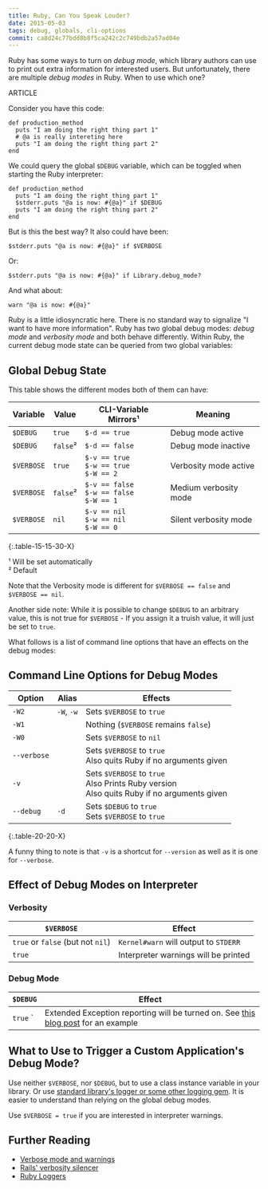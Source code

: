 ```yaml
---
title: Ruby, Can You Speak Louder?
date: 2015-05-03
tags: debug, globals, cli-options
commit: ca8d24c77bdd8b8f5ca242c2c749bdb2a57ad04e
---
```


Ruby has some ways to turn on *debug mode*, which library authors can use to print out extra information for interested users. But unfortunately, there are multiple *debug modes* in Ruby. When to use which one?

ARTICLE

Consider you have this code:

    def production_method
      puts "I am doing the right thing part 1"
      # @a is really intereting here
      puts "I am doing the right thing part 2"
    end

We could query the global `$DEBUG` variable, which can be toggled when starting the Ruby interpreter:

    def production_method
      puts "I am doing the right thing part 1"
      $stderr.puts "@a is now: #{@a}" if $DEBUG
      puts "I am doing the right thing part 2"
    end

But is this the best way? It also could have been:

    $stderr.puts "@a is now: #{@a}" if $VERBOSE

Or:

    $stderr.puts "@a is now: #{@a}" if Library.debug_mode?

And what about:

    warn "@a is now: #{@a}"

Ruby is a little idiosyncratic here. There is no standard way to signalize "I want to have more information". Ruby has two global debug modes: *debug mode* and *verbosity mode* and both behave differently. Within Ruby, the current debug mode state can be queried from two global variables:

## Global Debug State

This table shows the different modes both of them can have:

Variable   | Value    | CLI-Variable Mirrors¹                          | Meaning
-----------|----------|------------------------------------------------|---------------------
`$DEBUG`   | `true`   | `$-d == true`                                  | Debug mode active
`$DEBUG`   | `false`² | `$-d == false`                                 | Debug mode inactive
`$VERBOSE` | `true`   | `$-v == true`<br>`$-w == true`<br>`$-W == 2`   | Verbosity mode active
`$VERBOSE` | `false`² | `$-v == false`<br>`$-w == false`<br>`$-W == 1` | Medium verbosity mode
`$VERBOSE` | `nil`    | `$-v == nil`<br>`$-w == nil`<br>`$-W == 0`     | Silent verbosity mode
{:.table-15-15-30-X}

¹ Will be set automatically<br>
² Default

Note that the Verbosity mode is different for `$VERBOSE == false` and `$VERBOSE == nil`.

Another side note: While it is possible to change `$DEBUG` to an arbitrary value, this is not true for `$VERBOSE` - If you assign it a truish value, it will just be set to `true`.

What follows is a list of command line options that have an effects on the debug modes:

## Command Line Options for Debug Modes

Option      | Alias      | Effects
------------|------------|--------
`-W2`       | `-W`, `-w` | Sets `$VERBOSE` to `true`
`-W1`       |            | Nothing (`$VERBOSE` remains `false`)
`-W0`       |            | Sets `$VERBOSE` to `nil`
`--verbose` |            | Sets `$VERBOSE` to `true`<br>Also quits Ruby if no arguments given
`-v`        |            | Sets `$VERBOSE` to `true`<br>Also Prints Ruby version<br>Also quits Ruby if no arguments given
`--debug`   | `-d`       | Sets `$DEBUG` to `true`<br>Sets `$VERBOSE` to `true`
{:.table-20-20-X}

A funny thing to note is that `-v` is a shortcut for `--version` as well as it is one for `--verbose`.

## Effect of Debug Modes on Interpreter

### Verbosity

`$VERBOSE`                        | Effect
----------------------------------|--------------------------------
`true` or `false` (but not `nil`) | `Kernel#warn` will output to `STDERR`
`true`                            | Interpreter warnings will be printed

### Debug Mode

`$DEBUG`               | Effect
-----------------------|--------------------------------
`true`          `      | Extended Exception reporting will be turned on. See [this blog post](https://tenderlovemaking.com/2016/02/05/i-am-a-puts-debuggerer.html#i-know-an-exception-is-getting-raised-but-i-dont-know-where) for an example

## What to Use to Trigger a Custom Application's Debug Mode?

Use neither `$VERBOSE`, nor `$DEBUG`, but to use a class instance variable in your library. Or use [standard library's logger or some other logging gem](https://idiosyncratic-ruby.com/20-better-standards.html). It is easier to understand than relying on the global debug modes.

Use `$VERBOSE = true` if you are interested in interpreter warnings.

## Further Reading
- [Verbose mode and warnings](http://mislav.uniqpath.com/2011/06/ruby-verbose-mode/)
- [Rails' verbosity silencer](http://api.rubyonrails.org/classes/Kernel.html#method-i-silence_warnings)
- [Ruby Loggers](https://www.ruby-toolbox.com/categories/Logging)
